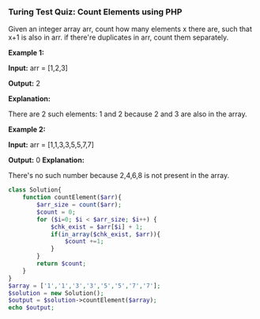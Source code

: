 ### **Turing Test Quiz: Count Elements using PHP**
Given an integer array arr, count how many elements x there are, such that x+1 is also in arr. if there're duplicates in arr, count them separately.

**Example 1:**

**Input:** arr = [1,2,3]

**Output:** 2

**Explanation:**

There are 2 such elements: 1 and 2 because 2 and 3 are also in the array.

**Example 2:**

**Input:** arr = [1,1,3,3,5,5,7,7]

**Output:** 0
**Explanation:**

There's no such number because 2,4,6,8 is not present in the array.

```php
class Solution{
	function countElement($arr){
		$arr_size = count($arr);
		$count = 0;
		for ($i=0; $i < $arr_size; $i++) { 
			$chk_exist = $arr[$i] + 1;
			if(in_array($chk_exist, $arr)){
				$count +=1;
			}
		}
		return $count;
	}
}
$array = ['1','1','3','3','5','5','7','7'];
$solution = new Solution();
$output = $solution->countElement($array);
echo $output;
```

</pre>